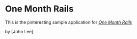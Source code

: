 # One Month Rails

This is the pinteresting sample application for 
[*One Month Rails*](http://onemonthrails.com)

by [John Lee]